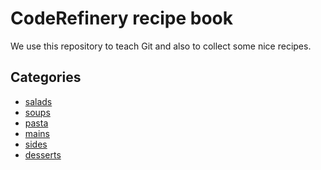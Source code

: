 # CodeRefinery recipe book

We use this repository to teach Git and also to collect
some nice recipes.



## Categories

- [salads](salads)
- [soups](soups)
- [pasta](pasta)
- [mains](mains)
- [sides](sides)
- [desserts](desserts)
